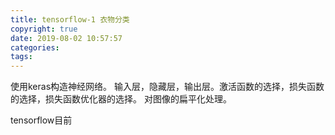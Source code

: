 ```yaml
---
title: tensorflow-1 衣物分类
copyright: true
date: 2019-08-02 10:57:57
categories:
tags:
---
```

使用keras构造神经网络。
输入层，隐藏层，输出层。激活函数的选择，损失函数的选择，损失函数优化器的选择。
对图像的扁平化处理。

<!-- more -->

tensorflow目前
